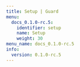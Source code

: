 ```yaml
---
title: Setup | Guard
menu:
  docs_0.1.0-rc.5:
    identifier: setup
    name: Setup
    weight: 30
menu_name: docs_0.1.0-rc.5
info:
  version: 0.1.0-rc.5
---
```


